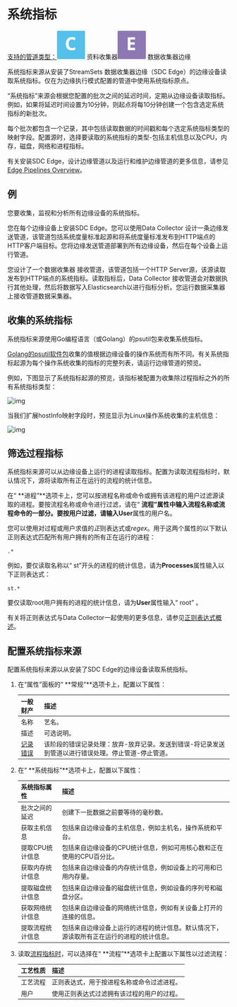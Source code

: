 # 系统指标

[支持的管道类型：](https://streamsets.com/documentation/controlhub/latest/help/datacollector/UserGuide/Pipeline_Configuration/ProductIcons_Doc.html#concept_mjg_ly5_pgb)![img](imgs/icon-SDC-20200310174612238.png) 资料收集器![img](imgs/icon-Edge-20200310174612383.png) 数据收集器边缘

系统指标来源从安装了StreamSets 数据收集器边缘（SDC Edge）的边缘设备读取系统指标。仅在为边缘执行模式配置的管道中使用系统指标原点。

“系统指标”来源会根据您配置的批次之间的延迟时间，定期从边缘设备读取指标。例如，如果将延迟时间设置为10分钟，则起点将每10分钟创建一个包含选定系统指标的新批次。

每个批次都包含一个记录，其中包括读取数据的时间戳和每个选定系统指标类型的映射字段。配置源时，选择要读取的系统指标的类型-包括主机信息以及CPU，内存，磁盘，网络和进程指标。

有关安装SDC Edge，设计边缘管道以及运行和维护边缘管道的更多信息，请参见[Edge Pipelines Overview](https://streamsets.com/documentation/controlhub/latest/help/datacollector/UserGuide/Edge_Mode/EdgePipelines_Overview.html#concept_d4h_kkq_4bb)。

## 例

您要收集，监视和分析所有边缘设备的系统指标。

您在每个边缘设备上安装SDC Edge。您可以使用Data Collector 设计一条边缘发送管道，该管道包括系统度量标准起源和将系统度量标准发布到HTTP端点的HTTP客户端目标。您将边缘发送管道部署到所有边缘设备，然后在每个设备上运行管道。

您设计了一个数据收集器 接收管道，该管道包括一个HTTP Server源，该源读取发布到HTTP端点的系统指标。读取指标后，Data Collector 接收管道会对数据执行其他处理，然后将数据写入Elasticsearch以进行指标分析。您运行数据采集器 上接收管道数据采集器。

## 收集的系统指标

系统指标来源使用Go编程语言（或Golang）的psutil包来收集系统指标。

[Golang的psutil软件包](https://github.com/shirou/gopsutil)收集的值根据边缘设备的操作系统而有所不同。有关系统指标起源为每个操作系统收集的指标的完整列表，请运行边缘管道的预览。

例如，下图显示了系统指标起源的预览，该指标被配置为收集除过程指标之外的所有系统指标类型：

![img](https://streamsets.com/documentation/controlhub/latest/help/datacollector/UserGuide/Graphics/SystemMetricsPreview.png)

当我们扩展hostInfo映射字段时，预览显示为Linux操作系统收集的主机信息：

![img](https://streamsets.com/documentation/controlhub/latest/help/datacollector/UserGuide/Graphics/SystemMetricsPreviewHostInfo.png)

## 筛选过程指标

系统指标来源可以从边缘设备上运行的进程读取指标。配置为读取流程指标时，默认情况下，源将读取所有正在运行的流程的统计信息。

在“ **进程”**选项卡上，您可以按进程名称或命令或拥有该进程的用户过滤源读取的进程。要按流程名称或命令进行过滤，请在“ **流程”**属性中输入流程名称或流程命令的一部分。要按用户过滤，请输入**User**属性的用户名。

您可以使用对过程或用户求值的*正*则表达式或*regex*。用于这两个属性的以下默认正则表达式匹配所有用户拥有的所有正在运行的进程：

```
.*
```

例如，要仅读取名称以“ st”开头的进程的统计信息，请为**Processes**属性输入以下正则表达式：

```
st.*
```

要仅读取root用户拥有的进程的统计信息，请为**User**属性输入“ root” 。

有关将正则表达式与Data Collector一起使用的更多信息，请参见[正则表达式概述](https://streamsets.com/documentation/controlhub/latest/help/datacollector/UserGuide/Apx-RegEx/RegEx-Title.html#concept_vd4_nsc_gs)。

## 配置系统指标来源

配置系统指标来源以从安装了SDC Edge的边缘设备读取系统指标。

1. 在“属性”面板的“ **常规”**选项卡上，配置以下属性：

   | 一般财产                                                     | 描述                                                         |
   | :----------------------------------------------------------- | :----------------------------------------------------------- |
   | 名称                                                         | 艺名。                                                       |
   | 描述                                                         | 可选说明。                                                   |
   | [记录错误](https://streamsets.com/documentation/controlhub/latest/help/datacollector/UserGuide/Pipeline_Design/ErrorHandling.html#concept_atr_j4y_5r) | 该阶段的错误记录处理：放弃-放弃记录。发送到错误-将记录发送到管道以进行错误处理。停止管道-停止管道。 |

2. 在“ **系统指标”**选项卡上，配置以下属性：

   | 系统指标属性     | 描述                                                         |
   | :--------------- | :----------------------------------------------------------- |
   | 批次之间的延迟   | 创建下一批数据之前要等待的毫秒数。                           |
   | 获取主机信息     | 包括来自边缘设备的主机信息，例如主机名，操作系统和平台。     |
   | 提取CPU统计信息  | 包括来自边缘设备的CPU统计信息，例如可用核心数和正在使用的CPU百分比。 |
   | 获取内存统计信息 | 包括来自边缘设备的内存统计信息，例如设备上的可用和已用内存量。 |
   | 提取磁盘统计信息 | 包括来自边缘设备的磁盘统计信息，例如设备的序列号和磁盘分区。 |
   | 获取网络统计信息 | 包括来自边缘设备的网络统计信息，例如有关设备上打开的连接的信息。 |
   | 提取流程统计信息 | 包括来自边缘设备上运行的进程的统计信息。默认情况下，源读取所有正在运行的进程的统计信息。 |

3. 读取[流程指标时](https://streamsets.com/documentation/controlhub/latest/help/datacollector/UserGuide/Origins/SystemMetrics.html#concept_trh_kgh_3fb)，可以选择在“ **流程”**选项卡上配置以下属性以过滤流程：

   | 工艺性质 | 描述                                       |
   | :------- | :----------------------------------------- |
   | 工艺流程 | 正则表达式，用于按进程名称或命令过滤进程。 |
   | 用户     | 使用正则表达式过滤拥有该过程的用户的过程。 |